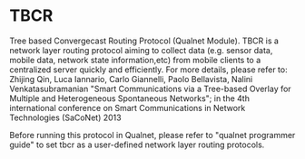 TBCR
====

Tree based Convergecast Routing Protocol (Qualnet Module). 
TBCR is a network layer routing protocol aiming to collect data (e.g. sensor data, mobile data, network state information,etc)
from mobile clients to a centralized server quickly and efficiently. For more details, please refer to: Zhijing Qin, Luca Iannario, Carlo Giannelli, Paolo Bellavista, Nalini Venkatasubramanian "Smart Communications via a Tree-based Overlay for Multiple and Heterogeneous Spontaneous Networks"; in the 4th international conference on Smart Communications in Network Technologies (SaCoNet) 2013

Before running this protocol in Qualnet, please refer to "qualnet programmer guide" to set tbcr as a user-defined network layer routing protocols.


